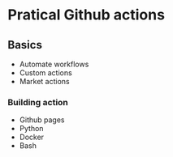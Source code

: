 # Pratical Github actions

## Basics

- Automate workflows
- Custom actions
- Market actions

### Building action

- Github pages
- Python
- Docker
- Bash